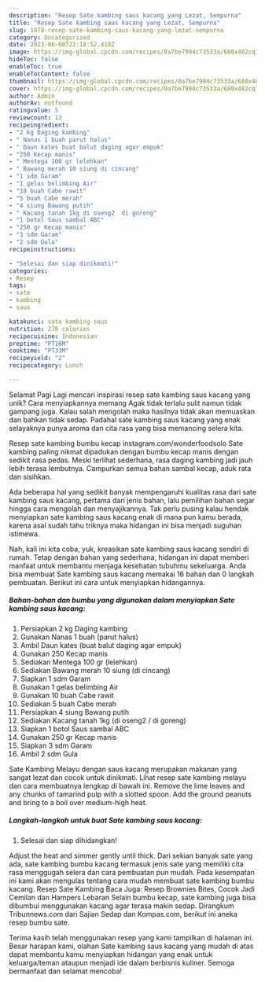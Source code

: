 ```yaml
---
description: "Resep Sate kambing saus kacang yang Lezat, Sempurna"
title: "Resep Sate kambing saus kacang yang Lezat, Sempurna"
slug: 1978-resep-sate-kambing-saus-kacang-yang-lezat-sempurna
category: Uncategorized
date: 2023-06-08T22:18:52.410Z
image: https://img-global.cpcdn.com/recipes/0a7be7994c73533a/680x482cq70/sate-kambing-saus-kacang-foto-resep-utama.jpg
hideToc: false
enableToc: true
enableTocContent: false
thumbnail: https://img-global.cpcdn.com/recipes/0a7be7994c73533a/680x482cq70/sate-kambing-saus-kacang-foto-resep-utama.jpg
cover: https://img-global.cpcdn.com/recipes/0a7be7994c73533a/680x482cq70/sate-kambing-saus-kacang-foto-resep-utama.jpg
author: Admin
authorAv: notfound
ratingvalue: 5
reviewcount: 13
recipeingredient:
- "2 kg Daging kambing"
- " Nanas 1 buah parut halus"
- " Daun kates buat balut daging agar empuk"
- "250 Kecap manis"
- " Mentega 100 gr lelehkan"
- " Bawang merah 10 siung di cincang"
- "1 sdm Garam"
- "1 gelas belimbing Air"
- "10 buah Cabe rawit"
- "5 buah Cabe merah"
- "4 siung Bawang putih"
- " Kacang tanah 1kg di oseng2  di goreng"
- "1 botol Saus sambal ABC"
- "250 gr Kecap manis"
- "3 sdm Garam"
- "2 sdm Gula"
recipeinstructions:

- "Selesai dan siap dinikmati!"
categories:
- Resep
tags:
- sate
- kambing
- saus

katakunci: sate kambing saus 
nutrition: 278 calories
recipecuisine: Indonesian
preptime: "PT16M"
cooktime: "PT33M"
recipeyield: "2"
recipecategory: Lunch

---
```



Selamat Pagi Lagi mencari inspirasi resep sate kambing saus kacang yang unik? Cara menyiapkannya memang Agak tidak terlalu sulit namun tidak gampang juga. Kalau salah mengolah maka hasilnya tidak akan memuaskan dan bahkan tidak sedap. Padahal sate kambing saus kacang yang enak selayaknya punya aroma dan cita rasa yang bisa memancing selera kita.


Resep sate kambing bumbu kecap instagram.com/wonderfoodsolo Sate kambing paling nikmat dipadukan dengan bumbu kecap manis dengan sedikit rasa pedas. Meski terlihat sederhana, rasa daging kambing jadi jauh lebih terasa lembutnya. Campurkan semua bahan sambal kecap, aduk rata dan sisihkan.

Ada beberapa hal yang sedikit banyak mempengaruhi kualitas rasa dari sate kambing saus kacang, pertama dari jenis bahan, lalu pemilihan bahan segar hingga cara mengolah dan menyajikannya. Tak perlu pusing kalau hendak menyiapkan sate kambing saus kacang enak di mana pun kamu berada, karena asal sudah tahu triknya maka hidangan ini bisa menjadi suguhan istimewa.


Nah, kali ini kita coba, yuk, kreasikan sate kambing saus kacang sendiri di rumah. Tetap dengan bahan yang sederhana, hidangan ini dapat memberi manfaat untuk membantu menjaga kesehatan tubuhmu sekeluarga. Anda bisa membuat Sate kambing saus kacang memakai 16 bahan dan 0 langkah pembuatan. Berikut ini cara untuk menyiapkan hidangannya.

<!--inarticleads1-->

##### Bahan-bahan dan bumbu yang digunakan dalam menyiapkan Sate kambing saus kacang:

1. Persiapkan 2 kg Daging kambing
1. Gunakan  Nanas 1 buah (parut halus)
1. Ambil  Daun kates (buat balut daging agar empuk)
1. Gunakan 250 Kecap manis
1. Sediakan  Mentega 100 gr (lelehkan)
1. Sediakan  Bawang merah 10 siung (di cincang)
1. Siapkan 1 sdm Garam
1. Gunakan 1 gelas belimbing Air
1. Gunakan 10 buah Cabe rawit
1. Sediakan 5 buah Cabe merah
1. Persiapkan 4 siung Bawang putih
1. Sediakan  Kacang tanah 1kg (di oseng2 / di goreng)
1. Siapkan 1 botol Saus sambal ABC
1. Gunakan 250 gr Kecap manis
1. Siapkan 3 sdm Garam
1. Ambil 2 sdm Gula


Sate Kambing Melayu dengan saus kacang merupakan makanan yang sangat lezat dan cocok untuk dinikmati. Lihat resep sate kambing melayu dan cara membuatnya lengkap di bawah ini. Remove the lime leaves and any chunks of tamarind pulp with a slotted spoon. Add the ground peanuts and bring to a boil over medium-high heat. 

<!--inarticleads2-->

##### Langkah-langkah untuk buat Sate kambing saus kacang:


1. Selesai dan siap dihidangkan!

Adjust the heat and simmer gently until thick. Dari sekian banyak sate yang ada, sate kambing bumbu kacang termasuk jenis sate yang memiliki cita rasa menggugah selera dan cara pembuatan pun mudah. Pada kesempatan ini kami akan mengulas tentang cara mudah membuat sate kambing bumbu kacang. Resep Sate Kambing Baca Juga: Resep Brownies Bites, Cocok Jadi Cemilan dan Hampers Lebaran Selain bumbu kecap, sate kambing juga bisa dibumbui menggunakan kacang agar terasa makin sedap. Dirangkum Tribunnews.com dari Sajian Sedap dan Kompas.com, berikut ini aneka resep bumbu sate. 

Terima kasih telah menggunakan resep yang kami tampilkan di halaman ini. Besar harapan kami, olahan Sate kambing saus kacang yang mudah di atas dapat membantu kamu menyiapkan hidangan yang enak untuk keluarga/teman ataupun menjadi ide dalam berbisnis kuliner. Semoga bermanfaat dan selamat mencoba!
